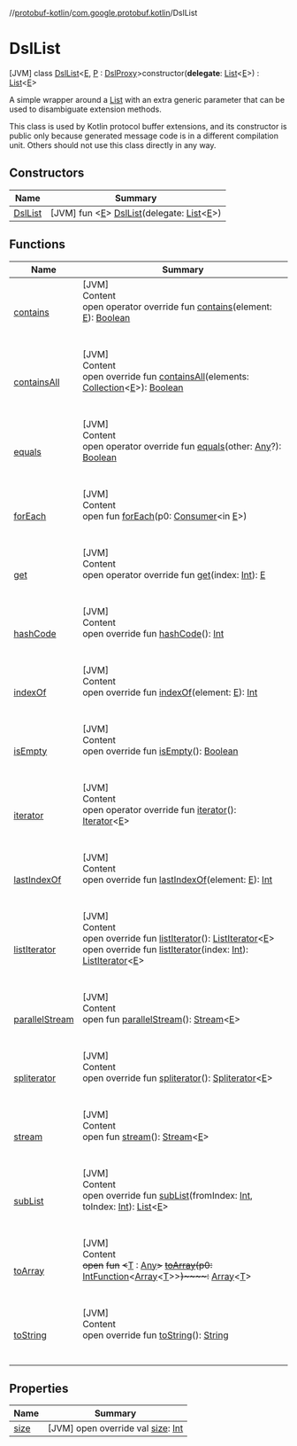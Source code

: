 //[protobuf-kotlin](./reference/kotlin/api-docs/)/[com.google.protobuf.kotlin](./reference/kotlin/api-docs/protobuf-kotlin/com.google.protobuf.kotlin/)/DslList

# DslList

[JVM] class [DslList]()<[E](), [P]() :
[DslProxy](../-dsl-proxy)>constructor(**delegate**:
[List](https://kotlinlang.org/api/latest/jvm/stdlib/kotlin.collections/-list/index.html)<[E]()>) :
[List](https://kotlinlang.org/api/latest/jvm/stdlib/kotlin.collections/-list/index.html)<[E]()>

A simple wrapper around a
[List](https://kotlinlang.org/api/latest/jvm/stdlib/kotlin.collections/-list/index.html)
with an extra generic parameter that can be used to disambiguate extension
methods.

<p>This class is used by Kotlin protocol buffer extensions, and its constructor
is public only because generated message code is in a different compilation
unit. Others should not use this class directly in any way.

## Constructors

Name | Summary
--- | ---
[DslList]() | [JVM] fun <[E]()> [DslList]()(delegate: [List](https://kotlinlang.org/api/latest/jvm/stdlib/kotlin.collections/-list/index.html)<[E]()>)

## Functions

Name                                                                                                                                                                                                                                 | Summary
------------------------------------------------------------------------------------------------------------------------------------------------------------------------------------------------------------------------------------ | -------
<a name="kotlin.collections/List/contains/#TypeParam(bounds=[kotlin.Any?])/PointingToDeclaration/"></a>[contains](../-extension-list/#765883978%2FFunctions%2F-246181541)                                                    | <a name="kotlin.collections/List/contains/#TypeParam(bounds=[kotlin.Any?])/PointingToDeclaration/"></a>[JVM] <br>Content <br>open operator override fun [contains](../-extension-list/#765883978%2FFunctions%2F-246181541)(element: [E]()): [Boolean](https://kotlinlang.org/api/latest/jvm/stdlib/kotlin/-boolean/index.html) <br><br><br>
<a name="kotlin.collections/List/containsAll/#kotlin.collections.Collection[TypeParam(bounds=[kotlin.Any?])]/PointingToDeclaration/"></a>[containsAll](../-extension-list/#-225903147%2FFunctions%2F-246181541)              | <a name="kotlin.collections/List/containsAll/#kotlin.collections.Collection[TypeParam(bounds=[kotlin.Any?])]/PointingToDeclaration/"></a>[JVM] <br>Content <br>open override fun [containsAll](../-extension-list/#-225903147%2FFunctions%2F-246181541)(elements: [Collection](https://kotlinlang.org/api/latest/jvm/stdlib/kotlin.collections/-collection/index.html)<[E]()>): [Boolean](https://kotlinlang.org/api/latest/jvm/stdlib/kotlin/-boolean/index.html) <br><br><br>
<a name="com.google.protobuf.kotlin/DslList/equals/#kotlin.Any?/PointingToDeclaration/"></a>[equals](equals)                                                                                                                      | <a name="com.google.protobuf.kotlin/DslList/equals/#kotlin.Any?/PointingToDeclaration/"></a>[JVM] <br>Content <br>open operator override fun [equals](equals)(other: [Any](https://kotlinlang.org/api/latest/jvm/stdlib/kotlin/-any/index.html)?): [Boolean](https://kotlinlang.org/api/latest/jvm/stdlib/kotlin/-boolean/index.html) <br><br><br>
<a name="kotlin.collections/Iterable/forEach/#java.util.function.Consumer[TypeParam(bounds=[kotlin.Any?])]/PointingToDeclaration/"></a>[forEach](../-extension-list/#1532301601%2FFunctions%2F-246181541)                    | <a name="kotlin.collections/Iterable/forEach/#java.util.function.Consumer[TypeParam(bounds=[kotlin.Any?])]/PointingToDeclaration/"></a>[JVM] <br>Content <br>open fun [forEach](../-extension-list/#1532301601%2FFunctions%2F-246181541)(p0: [Consumer](https://docs.oracle.com/javase/8/docs/api/java/util/function/Consumer.html)<in [E]()>) <br><br><br>
<a name="kotlin.collections/List/get/#kotlin.Int/PointingToDeclaration/"></a>[get](../-extension-list/#961975567%2FFunctions%2F-246181541)                                                                                   | <a name="kotlin.collections/List/get/#kotlin.Int/PointingToDeclaration/"></a>[JVM] <br>Content <br>open operator override fun [get](../-extension-list/#961975567%2FFunctions%2F-246181541)(index: [Int](https://kotlinlang.org/api/latest/jvm/stdlib/kotlin/-int/index.html)): [E]() <br><br><br>
<a name="com.google.protobuf.kotlin/DslList/hashCode/#/PointingToDeclaration/"></a>[hashCode](hash-code)                                                                                                                          | <a name="com.google.protobuf.kotlin/DslList/hashCode/#/PointingToDeclaration/"></a>[JVM] <br>Content <br>open override fun [hashCode](hash-code)(): [Int](https://kotlinlang.org/api/latest/jvm/stdlib/kotlin/-int/index.html) <br><br><br>
<a name="kotlin.collections/List/indexOf/#TypeParam(bounds=[kotlin.Any?])/PointingToDeclaration/"></a>[indexOf](../-extension-list/#-407930336%2FFunctions%2F-246181541)                                                     | <a name="kotlin.collections/List/indexOf/#TypeParam(bounds=[kotlin.Any?])/PointingToDeclaration/"></a>[JVM] <br>Content <br>open override fun [indexOf](../-extension-list/#-407930336%2FFunctions%2F-246181541)(element: [E]()): [Int](https://kotlinlang.org/api/latest/jvm/stdlib/kotlin/-int/index.html) <br><br><br>
<a name="kotlin.collections/List/isEmpty/#/PointingToDeclaration/"></a>[isEmpty](../-extension-list/#-1000881820%2FFunctions%2F-246181541)                                                                                   | <a name="kotlin.collections/List/isEmpty/#/PointingToDeclaration/"></a>[JVM] <br>Content <br>open override fun [isEmpty](../-extension-list/#-1000881820%2FFunctions%2F-246181541)(): [Boolean](https://kotlinlang.org/api/latest/jvm/stdlib/kotlin/-boolean/index.html) <br><br><br>
<a name="com.google.protobuf.kotlin/DslList/iterator/#/PointingToDeclaration/"></a>[iterator](iterator)                                                                                                                           | <a name="com.google.protobuf.kotlin/DslList/iterator/#/PointingToDeclaration/"></a>[JVM] <br>Content <br>open operator override fun [iterator](iterator)(): [Iterator](https://kotlinlang.org/api/latest/jvm/stdlib/kotlin.collections/-iterator/index.html)<[E]()> <br><br><br>
<a name="kotlin.collections/List/lastIndexOf/#TypeParam(bounds=[kotlin.Any?])/PointingToDeclaration/"></a>[lastIndexOf](../-extension-list/#1327716778%2FFunctions%2F-246181541)                                             | <a name="kotlin.collections/List/lastIndexOf/#TypeParam(bounds=[kotlin.Any?])/PointingToDeclaration/"></a>[JVM] <br>Content <br>open override fun [lastIndexOf](../-extension-list/#1327716778%2FFunctions%2F-246181541)(element: [E]()): [Int](https://kotlinlang.org/api/latest/jvm/stdlib/kotlin/-int/index.html) <br><br><br>
<a name="com.google.protobuf.kotlin/DslList/listIterator/#/PointingToDeclaration/"></a>[listIterator](list-iterator)                                                                                                              | <a name="com.google.protobuf.kotlin/DslList/listIterator/#/PointingToDeclaration/"></a>[JVM] <br>Content <br>open override fun [listIterator](list-iterator)(): [ListIterator](https://kotlinlang.org/api/latest/jvm/stdlib/kotlin.collections/-list-iterator/index.html)<[E]()> <br>open override fun [listIterator](list-iterator)(index: [Int](https://kotlinlang.org/api/latest/jvm/stdlib/kotlin/-int/index.html)): [ListIterator](https://kotlinlang.org/api/latest/jvm/stdlib/kotlin.collections/-list-iterator/index.html)<[E]()> <br><br><br>
<a name="kotlin.collections/Collection/parallelStream/#/PointingToDeclaration/"></a>[parallelStream](../-extension-list/#-1592339412%2FFunctions%2F-246181541)                                                               | <a name="kotlin.collections/Collection/parallelStream/#/PointingToDeclaration/"></a>[JVM] <br>Content <br>open fun [parallelStream](../-extension-list/#-1592339412%2FFunctions%2F-246181541)(): [Stream](https://docs.oracle.com/javase/8/docs/api/java/util/stream/Stream.html)<[E]()> <br><br><br>
<a name="kotlin.collections/List/spliterator/#/PointingToDeclaration/"></a>[spliterator](../-extension-list/#703021258%2FFunctions%2F-246181541)                                                                             | <a name="kotlin.collections/List/spliterator/#/PointingToDeclaration/"></a>[JVM] <br>Content <br>open override fun [spliterator](../-extension-list/#703021258%2FFunctions%2F-246181541)(): [Spliterator](https://docs.oracle.com/javase/8/docs/api/java/util/Spliterator.html)<[E]()> <br><br><br>
<a name="kotlin.collections/Collection/stream/#/PointingToDeclaration/"></a>[stream](../-extension-list/#135225651%2FFunctions%2F-246181541)                                                                                 | <a name="kotlin.collections/Collection/stream/#/PointingToDeclaration/"></a>[JVM] <br>Content <br>open fun [stream](../-extension-list/#135225651%2FFunctions%2F-246181541)(): [Stream](https://docs.oracle.com/javase/8/docs/api/java/util/stream/Stream.html)<[E]()> <br><br><br>
<a name="kotlin.collections/List/subList/#kotlin.Int#kotlin.Int/PointingToDeclaration/"></a>[subList](../-extension-list/#423386006%2FFunctions%2F-246181541)                                                                | <a name="kotlin.collections/List/subList/#kotlin.Int#kotlin.Int/PointingToDeclaration/"></a>[JVM] <br>Content <br>open override fun [subList](../-extension-list/#423386006%2FFunctions%2F-246181541)(fromIndex: [Int](https://kotlinlang.org/api/latest/jvm/stdlib/kotlin/-int/index.html), toIndex: [Int](https://kotlinlang.org/api/latest/jvm/stdlib/kotlin/-int/index.html)): [List](https://kotlinlang.org/api/latest/jvm/stdlib/kotlin.collections/-list/index.html)<[E]()> <br><br><br>
<a name="kotlin.collections/Collection/toArray/#java.util.function.IntFunction[kotlin.Array[TypeParam(bounds=[kotlin.Any])]]/PointingToDeclaration/"></a>[toArray](../-extension-list/#-1215154575%2FFunctions%2F-246181541) | <a name="kotlin.collections/Collection/toArray/#java.util.function.IntFunction[kotlin.Array[TypeParam(bounds=[kotlin.Any])]]/PointingToDeclaration/"></a>[JVM] <br>Content <br>~~open~~ ~~fun~~ ~~<~~[T](../-extension-list/#-1215154575%2FFunctions%2F-246181541) : [Any](https://kotlinlang.org/api/latest/jvm/stdlib/kotlin/-any/index.html)~~>~~ [~~toArray~~](../-extension-list/#-1215154575%2FFunctions%2F-246181541)~~(~~~~p0~~~~:~~ [IntFunction](https://docs.oracle.com/javase/8/docs/api/java/util/function/IntFunction.html)<[Array](https://kotlinlang.org/api/latest/jvm/stdlib/kotlin/-array/index.html)<[T](../-extension-list/#-1215154575%2FFunctions%2F-246181541)>>~~)~~~~:~~ [Array](https://kotlinlang.org/api/latest/jvm/stdlib/kotlin/-array/index.html)<[T](../-extension-list/#-1215154575%2FFunctions%2F-246181541)> <br><br><br>
<a name="com.google.protobuf.kotlin/DslList/toString/#/PointingToDeclaration/"></a>[toString](to-string)                                                                                                                          | <a name="com.google.protobuf.kotlin/DslList/toString/#/PointingToDeclaration/"></a>[JVM] <br>Content <br>open override fun [toString](to-string)(): [String](https://kotlinlang.org/api/latest/jvm/stdlib/kotlin/-string/index.html) <br><br><br>

## Properties

Name                                                                                                                                 | Summary
------------------------------------------------------------------------------------------------------------------------------------ | -------
<a name="com.google.protobuf.kotlin/DslList/size/#/PointingToDeclaration/"></a>[size](#1874448885%2FProperties%2F-246181541) | <a name="com.google.protobuf.kotlin/DslList/size/#/PointingToDeclaration/"></a> [JVM] open override val [size](#1874448885%2FProperties%2F-246181541): [Int](https://kotlinlang.org/api/latest/jvm/stdlib/kotlin/-int/index.html) <br>
